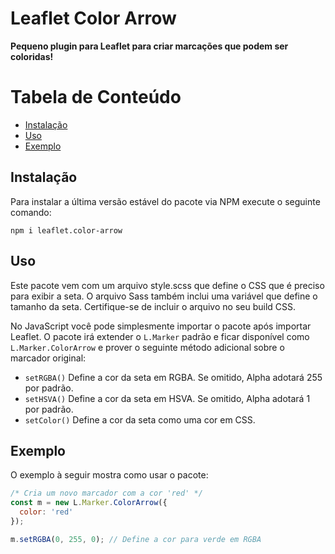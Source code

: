 # Leaflet Color Arrow

**Pequeno plugin para Leaflet para criar marcações que podem ser coloridas!**

# Tabela de Conteúdo
- [Instalação](#instalacao)
- [Uso](#uso)
- [Exemplo](#exemplo)

## Instalação

Para instalar a última versão estável do pacote via NPM execute o seguinte comando:

```
npm i leaflet.color-arrow
```

## Uso

Este pacote vem com um arquivo style.scss que define o CSS que é preciso para exibir a seta. O arquivo Sass também inclui uma variável que define o tamanho da seta. Certifique-se de incluir o arquivo no seu build CSS.

No JavaScript você pode simplesmente importar o pacote após importar Leaflet. O pacote irá extender o `L.Marker` padrão e ficar disponível como `L.Marker.ColorArrow` e prover o seguinte método adicional sobre o marcador original:

- `setRGBA()` Define a cor da seta em RGBA. Se omitido, Alpha adotará 255 por padrão.
- `setHSVA()` Define a cor da seta em HSVA. Se omitido, Alpha adotará 1 por padrão.
- `setColor()` Define a cor da seta como uma cor em CSS.

## Exemplo

O exemplo à seguir mostra como usar o pacote:

```js
/* Cria um novo marcador com a cor 'red' */
const m = new L.Marker.ColorArrow({
  color: 'red'
});

m.setRGBA(0, 255, 0); // Define a cor para verde em RGBA
```
